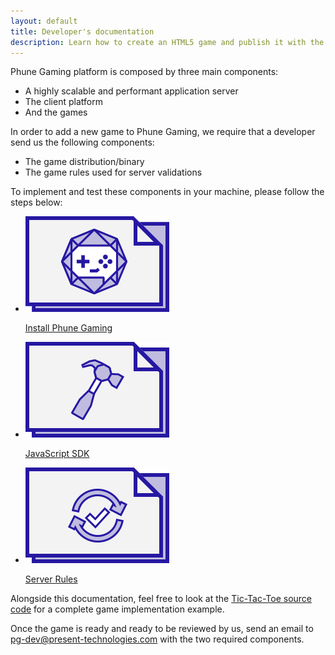 ```yaml
---
layout: default
title: Developer's documentation
description: Learn how to create an HTML5 game and publish it with the Phune Gaming platform
---
```


Phune Gaming platform is composed by three main components:

* A highly scalable and performant application server
* The client platform
* And the games

In order to add a new game to Phune Gaming, we require that a developer send us the following components:

* The game distribution/binary
* The game rules used for server validations

To implement and test these components in your machine, please follow the steps below:

<ul class="small-block-grid-3">
    <li class="text-center">
        <a href="/install.html">
            <img src="/img/install.png" alt="Install Phune Gaming" />
            <p>Install Phune Gaming</p>
        </a>
    </li>
    <li class="text-center">
        <a href="/sdk-js.html">
            <img src="/img/sdk-js.png" alt="Phune Gaming SDK for JavaScript" />
            <p>JavaScript SDK</p>
        </a>
    </li>
    <li class="text-center">
        <a href="/server-rules.html">
            <img src="/img/server-rules.png" alt="Phune Gaming Server Rules" />
            <p>Server Rules</p>
        </a>
    </li>
</ul>

Alongside this documentation, feel free to look at the [Tic-Tac-Toe source code](https://github.com/phune-gaming/pg-tic-tac-toe) for a complete game implementation example.

Once the game is ready and ready to be reviewed by us, send an email to [pg-dev@present-technologies.com](mailto:pg-dev@present-technologies.com) with the two required components.
